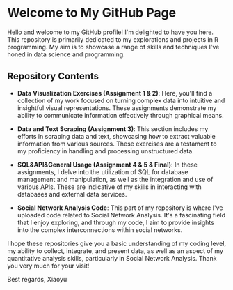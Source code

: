 # Welcome to My GitHub Page

Hello and welcome to my GitHub profile! I'm delighted to have you here. This repository is primarily dedicated to my explorations and projects in R programming. My aim is to showcase a range of skills and techniques I've honed in data science and programming.

## Repository Contents

- **Data Visualization Exercises (Assignment 1 & 2)**: Here, you'll find a collection of my work focused on turning complex data into intuitive and insightful visual representations. These assignments demonstrate my ability to communicate information effectively through graphical means.

- **Data and Text Scraping (Assignment 3)**: This section includes my efforts in scraping data and text, showcasing how to extract valuable information from various sources. These exercises are a testament to my proficiency in handling and processing unstructured data.

- **SQL&API&General Usage (Assignment 4 & 5 & Final)**: In these assignments, I delve into the utilization of SQL for database management and manipulation, as well as the integration and use of various APIs. These are indicative of my skills in interacting with databases and external data services.

- **Social Network Analysis Code**: This part of my repository is where I've uploaded code related to Social Network Analysis. It's a fascinating field that I enjoy exploring, and through my code, I aim to provide insights into the complex interconnections within social networks.

I hope these repositories give you a basic understanding of my coding level, my ability to collect, integrate, and present data, as well as an aspect of my quantitative analysis skills, particularly in Social Network Analysis. Thank you very much for your visit!


Best regards,
Xiaoyu
